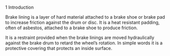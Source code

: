 1 Introduction

Brake lining is a layer of hard material attached to a brake shoe or brake pad to increase friction against the drum or disc. It is a heat resistant padding, often of asbestos, attached to a brake shoe to produce friction.

It is a restraint provided when the brake linings are moved hydraulically against the brake drum to retard the wheel’s rotation. In simple words it is a protective covering that protects an inside surface.
